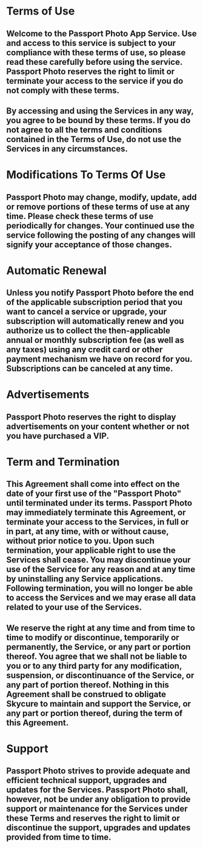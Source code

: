 # Terms of Use
## Welcome to the Passport Photo  App Service. Use and access to this service is subject to your compliance with these terms of use, so please read these carefully before using the service. Passport Photo reserves the right to limit or terminate your access to the service if you do not comply with these terms.
## By accessing and using the Services in any way, you agree to be bound by these terms. If you do not agree to all the terms and conditions contained in the Terms of Use, do not use the Services in any circumstances.
# Modifications To Terms Of Use
## Passport Photo may change, modify, update, add or remove portions of these terms of use at any time. Please check these terms of use periodically for changes. Your continued use the service following the posting of any changes will signify your acceptance of those changes.
# Automatic Renewal
## Unless you notify Passport Photo before the end of the applicable subscription period that you want to cancel a service or upgrade, your subscription will automatically renew and you authorize us to collect the then-applicable annual or monthly subscription fee (as well as any taxes) using any credit card or other payment mechanism we have on record for you. Subscriptions can be canceled at any time.
# Advertisements
## Passport Photo reserves the right to display advertisements on your content whether or not you have purchased a VIP.
# Term and Termination
## This Agreement shall come into effect on the date of your first use of the "Passport Photo" until terminated under its terms. Passport Photo may immediately terminate this Agreement, or terminate your access to the Services, in full or in part, at any time, with or without cause, without prior notice to you. Upon such termination, your applicable right to use the Services shall cease. You may discontinue your use of the Service for any reason and at any time by uninstalling any Service applications. Following termination, you will no longer be able to access the Services and we may erase all data related to your use of the Services.
## We reserve the right at any time and from time to time to modify or discontinue, temporarily or permanently, the Service, or any part or portion thereof. You agree that we shall not be liable to you or to any third party for any modification, suspension, or discontinuance of the Service, or any part of portion thereof. Nothing in this Agreement shall be construed to obligate Skycure to maintain and support the Service, or any part or portion thereof, during the term of this Agreement.
# Support
## Passport Photo strives to provide adequate and efficient technical support, upgrades and updates for the Services. Passport Photo shall, however, not be under any obligation to provide support or maintenance for the Services under these Terms and reserves the right to limit or discontinue the support, upgrades and updates provided from time to time.
